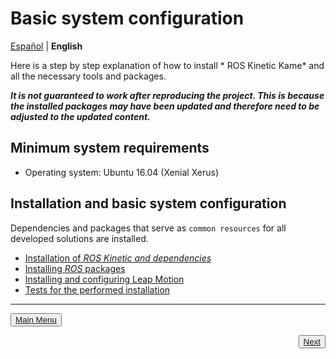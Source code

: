 # Basic system configuration

[Español](https://github.com/Serru/MultiCobot-UR10-Gripper/blob/main/doc/setup-doc/proyect_setup.md) | **English**

Here is a step by step explanation of how to install * ROS Kinetic Kame* and all the necessary tools and packages. 

***It is not guaranteed to work after reproducing the project. This is because the installed packages may have been updated and therefore need to be adjusted to the updated content.***

## Minimum system requirements 

- Operating system: Ubuntu 16.04 (Xenial Xerus) 

## Installation and basic system configuration

Dependencies and packages that serve as `common resources` for all developed solutions are installed. 

- [Installation of *ROS Kinetic and dependencies*](https://github.com/Serru/MultiCobot-UR10-Gripper/blob/main/doc/setup-doc/ENG/install-ROS.md)
- [Installing *ROS* packages](https://github.com/Serru/MultiCobot-UR10-Gripper/blob/main/doc/setup-doc/ENG/install-ros-packages.md)
- [Installing and configuring Leap Motion](https://github.com/Serru/MultiCobot-UR10-Gripper/blob/main/doc/setup-doc/ENG/leap-motion.md)
- [Tests for the performed installation](https://github.com/Serru/MultiCobot-UR10-Gripper/blob/main/doc/setup-doc/ENG/tests.md)

 ---
 
<div>
<p align="left">
    <button name="button"><a rel="license" href="https://github.com/Serru/MultiCobot-UR10-Gripper/blob/main/README.md"> Main Menu </a></button>
</p>



<p><span style="float:right;">
 <button name="button">
 <a rel="license" href="https://github.com/Serru/MultiCobot-UR10-Gripper/blob/main/doc/setup-doc/ESP/install-ROS.md"> Next </a>
 </button>
 </span>
</p>
</div>